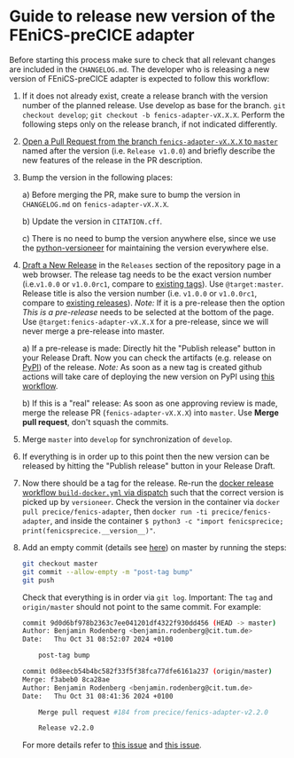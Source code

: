 # Guide to release new version of the FEniCS-preCICE adapter

Before starting this process make sure to check that all relevant changes are included in the `CHANGELOG.md`. The developer who is releasing a new version of FEniCS-preCICE adapter is expected to follow this workflow:

1. If it does not already exist, create a release branch with the version number of the planned release. Use develop as base for the branch. `git checkout develop`; `git checkout -b fenics-adapter-vX.X.X`. Perform the following steps only on the release branch, if not indicated differently.

2. [Open a Pull Request from the branch `fenics-adapter-vX.X.X` to `master`](https://github.com/precice/fenics-adapter/compare) named after the version (i.e. `Release v1.0.0`) and briefly describe the new features of the release in the PR description.

3. Bump the version in the following places:

    a) Before merging the PR, make sure to bump the version in `CHANGELOG.md` on `fenics-adapter-vX.X.X`.

    b) Update the version in `CITATION.cff`.

    c) There is no need to bump the version anywhere else, since we use the [python-versioneer](https://github.com/python-versioneer/python-versioneer/) for maintaining the version everywhere else.

4. [Draft a New Release](https://github.com/precice/fenics-adapter/releases/new) in the `Releases` section of the repository page in a web browser. The release tag needs to be the exact version number (i.e.`v1.0.0` or `v1.0.0rc1`, compare to [existing tags](https://github.com/precice/fenics-adapter/tags)). Use `@target:master`. Release title is also the version number (i.e. `v1.0.0` or `v1.0.0rc1`, compare to [existing releases](https://github.com/precice/fenics-adapter/tags)).
*Note:* If it is a pre-release then the option *This is a pre-release* needs to be selected at the bottom of the page. Use `@target:fenics-adapter-vX.X.X` for a pre-release, since we will never merge a pre-release into master.

    a) If a pre-release is made: Directly hit the "Publish release" button in your Release Draft. Now you can check the artifacts (e.g. release on [PyPI](https://pypi.org/project/fenicsprecice/#history)) of the release. *Note:* As soon as a new tag is created github actions will take care of deploying the new version on PyPI using [this workflow](https://github.com/precice/fenics-adapter/actions?query=workflow%3A%22Upload+Python+Package%22).

    b) If this is a "real" release: As soon as one approving review is made, merge the release PR (`fenics-adapter-vX.X.X`) into `master`. Use **Merge pull request**, don't squash the commits.

5. Merge `master` into `develop` for synchronization of `develop`.

6. If everything is in order up to this point then the new version can be released by hitting the "Publish release" button in your Release Draft.

7. Now there should be a tag for the release. Re-run the [docker release workflow `build-docker.yml` via dispatch](https://github.com/precice/fenics-adapter/actions/workflows/build-docker.yml) such that the correct version is picked up by `versioneer`. Check the version in the container via `docker pull precice/fenics-adapter`, then `docker run -ti precice/fenics-adapter`, and inside the container `$ python3 -c "import fenicsprecice; print(fenicsprecice.__version__)"`.

8. Add an empty commit (details see [here](https://github.com/precice/python-bindings/issues/109)) on master by running the steps:

    ```bash
    git checkout master
    git commit --allow-empty -m "post-tag bump"
    git push
    ```

    Check that everything is in order via `git log`. Important: The `tag` and `origin/master` should not point to the same commit. For example:

    ```bash
    commit 9d0d6bf978b2363c7ee041201df4322f930dd456 (HEAD -> master)
    Author: Benjamin Rodenberg <benjamin.rodenberg@cit.tum.de>
    Date:   Thu Oct 31 08:52:07 2024 +0100

        post-tag bump

    commit 0d8eecb54b4bc582f33f5f38fca77dfe6161a237 (origin/master)
    Merge: f3abeb0 8ca28ae
    Author: Benjamin Rodenberg <benjamin.rodenberg@cit.tum.de>
    Date:   Thu Oct 31 08:41:36 2024 +0100

        Merge pull request #184 from precice/fenics-adapter-v2.2.0

        Release v2.2.0
    ```

    For more details refer to [this issue](https://github.com/precice/python-bindings/issues/109) and [this issue](https://github.com/python-versioneer/python-versioneer/issues/217).

